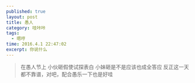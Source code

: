```yaml
---
published: true
layout: post
title: 愚人
category: 哇咔咔
tags: 
  - 嗯哼
time: 2016.4.1 22:47:02
excerpt: 你说什么
---
```


> 在愚人节上
> 小伙砸假使试探表白
> 小妹砸是不是应该也成全答应
> 反正这一天都不靠谱，对吧，配合愚乐一下也是好哇

